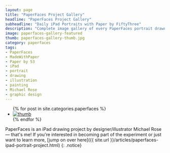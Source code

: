 ```yaml
---
layout: page
title: "PaperFaces Project Gallery"
headline: "PaperFaces Project Gallery"
subheadline: "Daily iPad Portraits with Paper by FiftyThree"
description: "Complete image gallery of every PaperFaces portrait drawn by Michael Rose using Paper by 53."
image: paperfaces-gallery-featured
thumb: paperfaces-gallery-thumb.jpg
category: paperfaces
tags: 
- PaperFaces
- MadeWithPaper
- Paper by 53
- iPad
- portrait
- drawing
- illustration
- painting
- Michael Rose
- graphic design
---
```


<ul class="recent-grid unstyled-list">
{% for post in site.categories.paperfaces %}
  <li><a href="{{ site.url }}{{ post.url }}" title="{{ post.title }}"><img src="{{ site.url }}/images/{{ post.thumb }}" alt="thumb" /></a></li>
{% endfor %}
</ul>

PaperFaces is an iPad drawing project by designer/illustrator Michael Rose — that's me! If you're interested in becoming part of the experiment or just want to learn more, [jump on over here]({{ site.url }}/articles/paperfaces-ipad-portrait-project.html)
{: .notice}